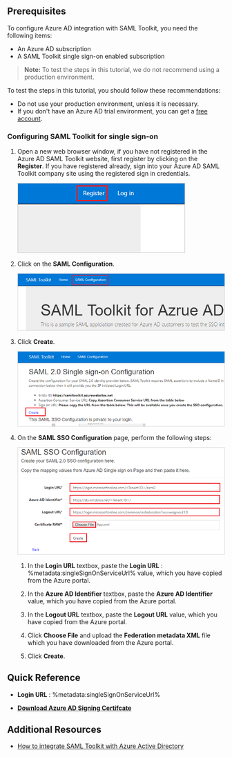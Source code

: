 ## Prerequisites

To configure Azure AD integration with SAML Toolkit, you need the following items:

- An Azure AD subscription
- A SAML Toolkit single sign-on enabled subscription

> **Note:**
> To test the steps in this tutorial, we do not recommend using a production environment.

To test the steps in this tutorial, you should follow these recommendations:

- Do not use your production environment, unless it is necessary.
- If you don't have an Azure AD trial environment, you can get a [free account](https://azure.microsoft.com/free/).

### Configuring SAML Toolkit for single sign-on

1. Open a new web browser window, if you have not registered in the Azure AD SAML Toolkit website, first register by clicking on the **Register**. If you have registered already, sign into your Azure AD SAML Toolkit company site using the registered sign in credentials.

	![Azure AD SAML Toolkit Register](./media/register.png)

1. Click on the **SAML Configuration**.

	![Azure AD SAML Toolkit SAML Configuration](./media/saml-configure.png)

1. Click **Create**.

	![Azure AD SAML Toolkit Create SSO](./media/createsso.png)

1. On the **SAML SSO Configuration** page, perform the following steps:

	![Azure AD SAML Toolkit Create SSO](./media/fill-details.png)

	1. In the **Login URL** textbox, paste the **Login URL** : %metadata:singleSignOnServiceUrl% value, which you have copied from the Azure portal.

	1. In the **Azure AD Identifier** textbox, paste the **Azure AD Identifier** value, which you have copied from the Azure portal.

	1. In the **Logout URL** textbox, paste the **Logout URL** value, which you have copied from the Azure portal.

	1. Click **Choose File** and upload the **Federation metadata XML** file which you have downloaded from the Azure portal.

	1. Click **Create**.

## Quick Reference

* **Login URL** : %metadata:singleSignOnServiceUrl%

* **[Download Azure AD Signing Certifcate](%metadata:CertificateDownloadRawUrl%)**

## Additional Resources

* [How to integrate SAML Toolkit with Azure Active Directory](https://docs.microsoft.com/azure/active-directory/saas-apps/saml-toolkit-tutorial)
